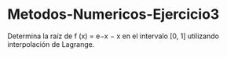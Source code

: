 # Metodos-Numericos-Ejercicio3
Determina la raíz de f (x) = e−x − x en el intervalo [0, 1] utilizando interpolación de Lagrange.
